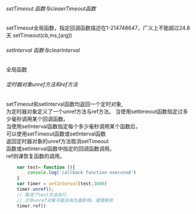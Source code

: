 ###### setTimeout 函数与cleaerTimeout函数
setTimeout全局函数，指定回调函数描述在1-214748647，广义上不能超过24.8天
setTimeout(cb,ms,[arg])<br>
###### setInterval 函数与clearInterval
全局函数
###### 定时器对象unref方法和ref方法
setTimeout和setInterval函数均返回一个定时对象,<br>
为定时器对象定义了一个unref方法与ref方法。
当使用settimeout函数指定过多少毫秒调用某个回调函数。<br>
当使用setInterval函数指定每个多少毫秒调用某个函数后，<br>
可以使用setTimeout函数或setInterval函数<br>
返回定时器对象的unref方法取消setTimeout <br>
函数或setInterval函数中指定的回调函数调用。<br>
ref则课恢复函数的调用。
```js
	var test= function (){
		console.log('callback function executed')
	}
	var timer = setInterval(test,3000)
	timer.unref();
	// 取消了test方法执行
	// 过多unref对象可能会有负面影响。谨慎使用
	timer.ref()

````

